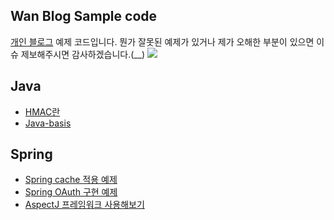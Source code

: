 ## Wan Blog Sample code
[개인 블로그](https://minwan1.github.io/) 예제 코드입니다. 뭔가 잘못된 예제가 있거나 제가 오해한 부분이 있으면 이슈 제보해주시면 감사하겠습니다.(__)
![](https://i.imgur.com/YJFBcbV.png)





## Java
* [HMAC란](https://github.com/minwan1/blog-example/tree/master/HMAC) <br>
* [Java-basis](https://github.com/minwan1/blog-example/tree/master/java-basis-example)<br>

## Spring
* [Spring cache 적용 예제](https://github.com/minwan1/blog-example/tree/master/cache)<br>
* [Spring OAuth 구현 예제](https://github.com/minwan1/blog-example/tree/master/oauth)<br>
* [AspectJ 프레임워크 사용해보기]() <br>
